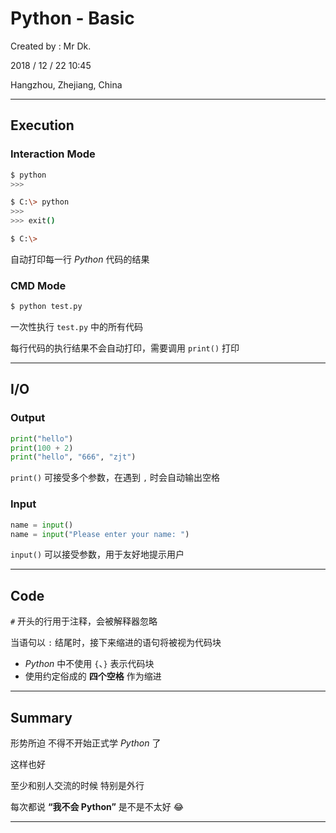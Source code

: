 # Python - Basic

Created by : Mr Dk.

2018 / 12 / 22 10:45

Hangzhou, Zhejiang, China

---

## Execution

### Interaction Mode

```bash
$ python
>>>
```

```bash
$ C:\> python
>>>
>>> exit()

$ C:\>
```

自动打印每一行 _Python_ 代码的结果

### CMD Mode

```bash
$ python test.py
```

一次性执行 `test.py` 中的所有代码

每行代码的执行结果不会自动打印，需要调用 `print()` 打印

---

## I/O

### Output

```python
print("hello")
print(100 + 2)
print("hello", "666", "zjt")
```

`print()` 可接受多个参数，在遇到 `,` 时会自动输出空格 ` `

### Input

```python
name = input()
name = input("Please enter your name: ")
```

`input()` 可以接受参数，用于友好地提示用户

---

## Code

`#` 开头的行用于注释，会被解释器忽略

当语句以 `:` 结尾时，接下来缩进的语句将被视为代码块

* _Python_ 中不使用 `{`、`}` 表示代码块
* 使用约定俗成的 __四个空格__ 作为缩进

---

## Summary

形势所迫 不得不开始正式学 _Python_ 了

这样也好

至少和别人交流的时候 特别是外行

每次都说 __“我不会 Python”__ 是不是不太好 :joy:

---

